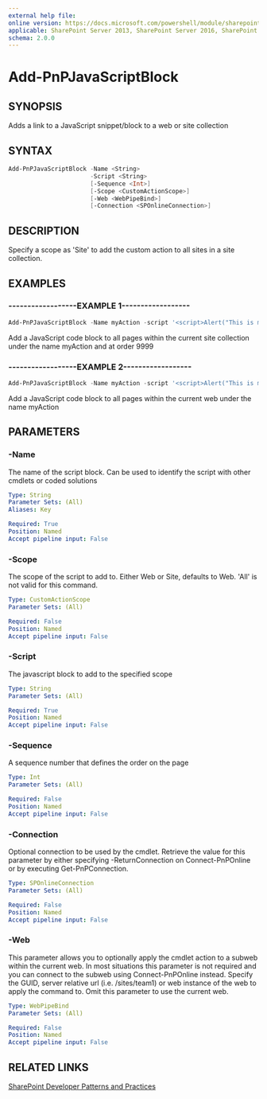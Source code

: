 ```yaml
---
external help file:
online version: https://docs.microsoft.com/powershell/module/sharepoint-pnp/add-pnpjavascriptblock
applicable: SharePoint Server 2013, SharePoint Server 2016, SharePoint Server 2019, SharePoint Online
schema: 2.0.0
---
```


# Add-PnPJavaScriptBlock

## SYNOPSIS
Adds a link to a JavaScript snippet/block to a web or site collection

## SYNTAX 

```powershell
Add-PnPJavaScriptBlock -Name <String>
                       -Script <String>
                       [-Sequence <Int>]
                       [-Scope <CustomActionScope>]
                       [-Web <WebPipeBind>]
                       [-Connection <SPOnlineConnection>]
```

## DESCRIPTION
Specify a scope as 'Site' to add the custom action to all sites in a site collection.

## EXAMPLES

### ------------------EXAMPLE 1------------------
```powershell
Add-PnPJavaScriptBlock -Name myAction -script '<script>Alert("This is my Script block");</script>' -Sequence 9999 -Scope Site
```

Add a JavaScript code block  to all pages within the current site collection under the name myAction and at order 9999

### ------------------EXAMPLE 2------------------
```powershell
Add-PnPJavaScriptBlock -Name myAction -script '<script>Alert("This is my Script block");</script>'
```

Add a JavaScript code block  to all pages within the current web under the name myAction

## PARAMETERS

### -Name
The name of the script block. Can be used to identify the script with other cmdlets or coded solutions

```yaml
Type: String
Parameter Sets: (All)
Aliases: Key

Required: True
Position: Named
Accept pipeline input: False
```

### -Scope
The scope of the script to add to. Either Web or Site, defaults to Web. 'All' is not valid for this command.

```yaml
Type: CustomActionScope
Parameter Sets: (All)

Required: False
Position: Named
Accept pipeline input: False
```

### -Script
The javascript block to add to the specified scope

```yaml
Type: String
Parameter Sets: (All)

Required: True
Position: Named
Accept pipeline input: False
```

### -Sequence
A sequence number that defines the order on the page

```yaml
Type: Int
Parameter Sets: (All)

Required: False
Position: Named
Accept pipeline input: False
```

### -Connection
Optional connection to be used by the cmdlet. Retrieve the value for this parameter by either specifying -ReturnConnection on Connect-PnPOnline or by executing Get-PnPConnection.

```yaml
Type: SPOnlineConnection
Parameter Sets: (All)

Required: False
Position: Named
Accept pipeline input: False
```

### -Web
This parameter allows you to optionally apply the cmdlet action to a subweb within the current web. In most situations this parameter is not required and you can connect to the subweb using Connect-PnPOnline instead. Specify the GUID, server relative url (i.e. /sites/team1) or web instance of the web to apply the command to. Omit this parameter to use the current web.

```yaml
Type: WebPipeBind
Parameter Sets: (All)

Required: False
Position: Named
Accept pipeline input: False
```

## RELATED LINKS

[SharePoint Developer Patterns and Practices](https://aka.ms/sppnp)